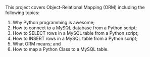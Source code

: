 This project covers Object-Relational Mapping (ORM) including the following topics:
1) Why Python programming is awesome;
2) How to connect to a MySQL database from a Python script;
3) How to SELECT rows in a MySQL table from a Python script;
4) How to INSERT rows in a MySQL table from a Python script;
5) What ORM means; and
6) How to map a Python Class to a MySQL table.
